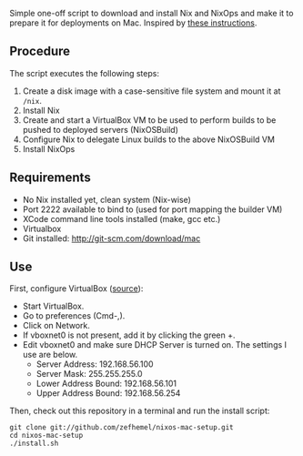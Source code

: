 Simple one-off script to download and install Nix and NixOps and make it to prepare it for deployments on Mac.
Inspired by [these instructions](http://functional-orbitz.blogspot.se/2013/05/setting-up-nixops-on-mac-os-x-with.html).

Procedure
---------
The script executes the following steps:

1. Create a disk image with a case-sensitive file system and mount it at `/nix`.
2. Install Nix
3. Create and start a VirtualBox VM to be used to perform builds to be pushed to deployed servers (NixOSBuild)
4. Configure Nix to delegate Linux builds to the above NixOSBuild VM
5. Install NixOps

Requirements
------------
* No Nix installed yet, clean system (Nix-wise)
* Port 2222 available to bind to (used for port mapping the builder VM)
* XCode command line tools installed (make, gcc etc.)
* Virtualbox
* Git installed: http://git-scm.com/download/mac

Use
----

First, configure VirtualBox ([source](http://functional-orbitz.blogspot.se/2013/05/setting-up-nixops-on-mac-os-x-with.html)):

* Start VirtualBox.
* Go to preferences (Cmd-,).
* Click on Network.
* If vboxnet0 is not present, add it by clicking the green +.
* Edit vboxnet0 and make sure DHCP Server is turned on. The settings I use are below.
  * Server Address: 192.168.56.100
  * Server Mask: 255.255.255.0
  * Lower Address Bound: 192.168.56.101
  * Upper Address Bound: 192.168.56.254

Then, check out this repository in a terminal and run the install script:

    git clone git://github.com/zefhemel/nixos-mac-setup.git
    cd nixos-mac-setup
    ./install.sh
